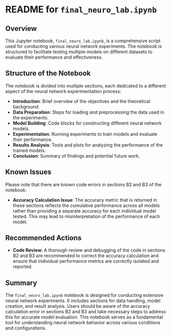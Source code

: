 # README for `final_neuro_lab.ipynb`

## Overview
This Jupyter notebook, `final_neuro_lab.ipynb`, is a comprehensive script used for conducting various neural network experiments. The notebook is structured to facilitate testing multiple models on different datasets to evaluate their performance and effectiveness.

## Structure of the Notebook
The notebook is divided into multiple sections, each dedicated to a different aspect of the neural network experimentation process:

- **Introduction**: Brief overview of the objectives and the theoretical background.
- **Data Preparation**: Steps for loading and preprocessing the data used in the experiments.
- **Model Building**: Code blocks for constructing different neural network models.
- **Experimentation**: Running experiments to train models and evaluate their performance.
- **Results Analysis**: Tools and plots for analyzing the performance of the trained models.
- **Conclusion**: Summary of findings and potential future work.

## Known Issues
Please note that there are known code errors in sections B2 and B3 of the notebook:
- **Accuracy Calculation Issue**: The accuracy metric that is returned in these sections reflects the cumulative performance across all models rather than providing a separate accuracy for each individual model tested. This may lead to misinterpretation of the performance of each model.

## Recommended Actions
- **Code Review**: A thorough review and debugging of the code in sections B2 and B3 are recommended to correct the accuracy calculation and ensure that individual performance metrics are correctly isolated and reported.

## Summary
The `final_neuro_lab.ipynb` notebook is designed for conducting extensive neural network experiments. It includes sections for data handling, model creation, and result analysis. Users should be aware of the accuracy calculation error in sections B2 and B3 and take necessary steps to address this for accurate model evaluation. This notebook serves as a fundamental tool for understanding neural network behavior across various conditions and configurations.
